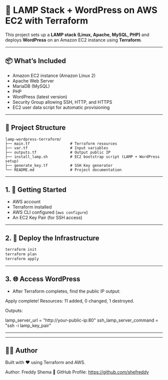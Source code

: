 # 🚀 LAMP Stack + WordPress on AWS EC2 with Terraform

This project sets up a **LAMP stack (Linux, Apache, MySQL, PHP)** and deploys **WordPress** on an Amazon EC2 instance using **Terraform**.

---

## 📦 What’s Included

- Amazon EC2 instance (Amazon Linux 2)
- Apache Web Server
- MariaDB (MySQL)
- PHP
- WordPress (latest version)
- Security Group allowing SSH, HTTP, and HTTPS
- EC2 user data script for automatic provisioning

---

## 📁 Project Structure
```
lamp-wordpress-terraform/ 
├── main.tf                  # Terraform resources
├── var.tf                   # Input variables 
├── outputs.tf               # Output public IP 
├── install_lamp.sh          # EC2 bootstrap script (LAMP + WordPress setup) 
├── generate_key.tf          # SSH Key generator
└── README.md                # Project documentation
```
---

## 1. 🚀 Getting Started

- AWS account
- Terraform installed
- AWS CLI configured (`aws configure`)
- An EC2 Key Pair (for SSH access)

---

## 2. 🚀 Deploy the Infrastructure

```bash
terraform init
terraform plan
terraform apply 
```

---

## 3. 🌐 Access WordPress

- After Terraform completes, find the public IP output:

Apply complete! Resources: 11 added, 0 changed, 1 destroyed.

Outputs:

lamp_server_url = "http://your-public-ip:80"
ssh_lamp_server_command = "ssh -i lamp_key_pair"

---


---

## 👨‍💻 Author

Built with ❤️ using Terraform and AWS.

Author: Freddy Shema
📌 GitHub Profile: https://github.com/shefreddy

